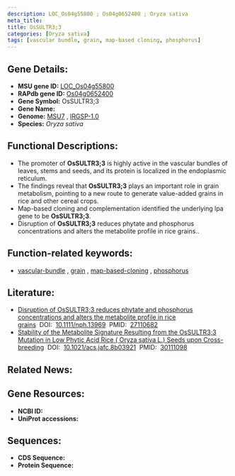 ```yaml
---
description: LOC_Os04g55800 ; Os04g0652400 ; Oryza sativa
meta_title:
title: OsSULTR3;3
categories: [Oryza sativa]
tags: [vascular bundle, grain, map-based cloning, phosphorus]
---
```


## Gene Details:
- **MSU gene ID:** [LOC_Os04g55800](http://rice.uga.edu/cgi-bin/ORF_infopage.cgi?orf=LOC_Os04g55800)  
- **RAPdb gene ID:** [Os04g0652400](https://rapdb.dna.affrc.go.jp/locus/?name=Os04g0652400)  
- **Gene Symbol:** OsSULTR3;3
- **Gene Name:**
- **Genome:**  [MSU7](http://rice.uga.edu/)&nbsp;,&nbsp;[IRGSP-1.0](https://rapdb.dna.affrc.go.jp/download/irgsp1.html)
- **Species:** *Oryza sativa*

## Functional Descriptions:
   - The promoter of **OsSULTR3;3** is highly active in the vascular bundles of leaves, stems and seeds, and its protein is localized in the endoplasmic reticulum.
   - The findings reveal that **OsSULTR3;3** plays an important role in grain metabolism, pointing to a new route to generate value-added grains in rice and other cereal crops.
   - Map-based cloning and complementation identified the underlying lpa gene to be **OsSULTR3;3**.
   - Disruption of **OsSULTR3;3** reduces phytate and phosphorus concentrations and alters the metabolite profile in rice grains..

## Function-related keywords:
   - [vascular-bundle](/tags/vascular-bundle/)&nbsp;,&nbsp;[grain](/tags/grain/)&nbsp;,&nbsp;[map-based-cloning](/tags/map-based-cloning/)&nbsp;,&nbsp;[phosphorus](/tags/phosphorus/)

## Literature:
   - [Disruption of OsSULTR3;3 reduces phytate and phosphorus concentrations and alters the metabolite profile in rice grains](https://www.doi.org/10.1111/nph.13969)&nbsp;&nbsp;DOI:&nbsp;&nbsp;[10.1111/nph.13969](https://www.doi.org/10.1111/nph.13969)&nbsp;&nbsp;PMID:&nbsp;&nbsp;[27110682](https://pubmed.ncbi.nlm.nih.gov/27110682/)
   - [Stability of the Metabolite Signature Resulting from the OsSULTR3;3 Mutation in Low Phytic Acid Rice ( Oryza sativa L.) Seeds upon Cross-breeding](https://www.doi.org/10.1021/acs.jafc.8b03921)&nbsp;&nbsp;DOI:&nbsp;&nbsp;[10.1021/acs.jafc.8b03921](https://www.doi.org/10.1021/acs.jafc.8b03921)&nbsp;&nbsp;PMID:&nbsp;&nbsp;[30111098](https://pubmed.ncbi.nlm.nih.gov/30111098/)

## Related News:

## Gene Resources:
- **NCBI ID:**  []()
- **UniProt accessions:** [](https://www.uniprot.org/uniprotkb//entry)

## Sequences:
- **CDS Sequence:**
- **Protein Sequence:**
